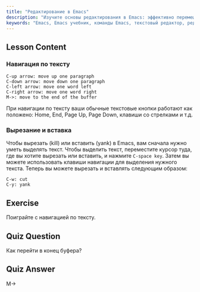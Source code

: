 ```yaml
---
title: "Редактирование в Emacs"
description: "Изучите основы редактирования в Emacs: эффективно перемещайтесь по тексту, вырезайте и вставляйте. Это руководство для начинающих поможет вам освоить основные команды Emacs для Linux."
keywords: "Emacs, Emacs учебник, команды Emacs, текстовый редактор, редактор Linux, навигация Emacs, Emacs для начинающих, руководство Emacs"
---
```


## Lesson Content

### Навигация по тексту

```
C-up arrow: move up one paragraph
C-down arrow: move down one paragraph
C-left arrow: move one word left
C-right arrow: move one word right
M->: move to the end of the buffer
```

При навигации по тексту ваши обычные текстовые кнопки работают как положено: Home, End, Page Up, Page Down, клавиши со стрелками и т.д.

### Вырезание и вставка

Чтобы вырезать (kill) или вставить (yank) в Emacs, вам сначала нужно уметь выделять текст. Чтобы выделить текст, переместите курсор туда, где вы хотите вырезать или вставить, и нажмите `C-space key`. Затем вы можете использовать клавиши навигации для выделения нужного текста. Теперь вы можете вырезать и вставлять следующим образом:

```
C-w: cut
C-y: yank
```

## Exercise

Поиграйте с навигацией по тексту.

## Quiz Question

Как перейти в конец буфера?

## Quiz Answer

M->
